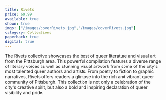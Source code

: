 ```yaml
---
title: Rivets
price: 69.99
available: true
shown: true
imgs: ["/images/coverRivets.jpg","/images/coverRivets.jpg"]
category: Collections
paperback: true
digital: true
---
```

The Rivets collective showcases the best of queer literature and visual art from the Pittsburgh area. This powerful compilation features a diverse range of literary voices as well as stunning visual artwork from some of the city's most talented queer authors and artists. From poetry to fiction to graphic narratives, Rivets  offers readers a glimpse into the rich and vibrant queer community of Pittsburgh. This collection is not only a celebration of the city's creative spirit, but also a bold and inspiring declaration of queer visibility and pride.